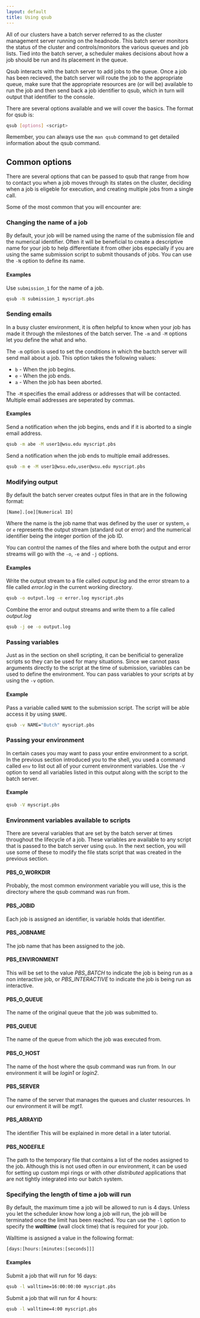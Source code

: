 ```yaml
---
layout: default
title: Using qsub
---
```


All of our clusters have a batch server referred to as the cluster management server running on the headnode. This batch server monitors the status of the cluster and controls/monitors the various queues and job lists. Tied into the batch server, a scheduler makes decisions about how a job should be run and its placement in the queue. 

Qsub interacts with the batch server to add jobs to the queue.  Once a job has been recieved, the batch server will route the job to the appropriate queue, make sure that the appropriate resources are (or will be) available to run the job and then send back a job identifier to qsub, which in turn will output that identifier to the console.

There are several options available and we will cover the basics.  The format for qsub is:

```sh
qsub [options] <script>
```

Remember, you can always use the ```man qsub``` command to get detailed information about the qsub command.

## Common options

There are several options that can be passed to qsub that range from how to contact you when a job moves through its states on the cluster, deciding when a job is eligeble for execution, and creating multiple jobs from a single call.

Some of the most common that you will encounter are:

### Changing the name of a job

By default, your job will be named using the name of the submission file and the numerical identifier.  Often it will be beneficial to create a descriptive name for your job to help differentiate it from other jobs especially if you are using the same submission script to submit thousands of jobs.  You can use the ```-N``` option to define its name.

#### Examples

Use ```submission_1``` for the name of a job.

```sh
qsub -N submission_1 myscript.pbs
```

### Sending emails

In a busy cluster environment, it is often helpful to know when your job has made it through the milestones of the batch server.  The ```-m``` and ```-M``` options let you define the what and who.

The  ```-m``` option is used to set the conditions in which the bactch server will send mail about a job.  This option takes the following values:

* ```b``` - When the job begins.
* ```e``` - When the job ends.
* ```a``` - When the job has been aborted.

The ```-M``` specifies the email address or addresses that will be contacted.  Multiple email addresses are seperated by commas.

#### Examples

Send a notification when the job begins, ends and if it is aborted to a single email address.

```sh
qsub -m abe -M user1@wsu.edu myscript.pbs
```

Send a notification when the job ends to multiple email addresses.

```sh
qsub -m e -M user1@wsu.edu,user@wsu.edu myscript.pbs
```

### Modifying output

By default the batch server creates output files in that are in the following format:

```text
[Name].[oe][Numerical ID]
```

Where the name is the job name that was defined by the user or system, ```o``` or ```e``` represents the output stream (standard out or error) and the numerical identifier being the integer portion of the job ID.

You can control the names of the files and where both the output and error streams will go with the ```-o```, ```-e``` and ```-j``` options.

#### Examples

Write the output stream to a file called *output.log*  and the error stream to a file called *error.log* in the current working directory.

```sh
qsub -o output.log -e error.log myscript.pbs
```

Combine the error and output streams and write them to a file called *output.log*

```sh
qsub -j oe -o output.log
```

### Passing variables

Just as in the section on shell scripting, it can be benificial to generalize scripts so they can be used for many situations.  Since we cannot pass arguments directly to the script at the time of submission, variables can be used to define the environment.  You can pass variables to your scripts at by using the ```-v``` option.

#### Example

Pass a variable called ```NAME``` to the submission script.  The script will be able access it by using ```$NAME```.

```sh
qsub -v NAME="Butch" myscript.pbs
```

### Passing your environment

In certain cases you may want to pass your entire environment to a script.  In the previous section introduced you to the shell, you used a command called ```env``` to list out all of your current environment variables.  Use the ```-V``` option to send all variables listed in this output along with the script to the batch server.

#### Example

```sh
qsub -V myscript.pbs
```

### Environment variables available to scripts
There are several variables that are set by the batch server at times throughout the lifecycle of a job.  These variables are available to any script that is passed to the batch server using ```qsub```.  In the next section, you will use some of these to modify the file stats script that was created in the previous section.

#### PBS_O_WORKDIR

Probably, the most common environment variable you will use, this is the directory where the qsub command was run from.

#### PBS_JOBID

Each job is assigned an identifier, is variable holds that identifier.

#### PBS_JOBNAME

The job name that has been assigned to the job.

#### PBS_ENVIRONMENT

This will be set to the value *PBS_BATCH* to indicate the job is being run as a non interactive job, or *PBS_INTERACTIVE* to indicate the job is being run as interactive.

#### PBS_O_QUEUE

The name of the original queue that the job was submitted to.

#### PBS_QUEUE

The name of the queue from which the job was executed from.

#### PBS_O_HOST

The name of the host where the qsub command was run from.  In our environment it will be *login1* or *login2*.

#### PBS_SERVER

The name of the server that manages the queues and cluster resources.  In our environment it will be *mgt1*.

#### PBS_ARRAYID

The identifier This will be explained in more detail in a later tutorial.

#### PBS_NODEFILE

The path to the temporary file that contains a list of the nodes assigned to the job.  Although this is not used often in our environment, it can be used for setting up custom mpi rings or with other *distributed* applications that are not tightly integrated into our batch system.

### Specifying the length of time a job will run

By default, the maximum time a job will be allowed to run is 4 days.  Unless you let the scheduler know how long a job will run, the job will be terminated once the limit has been reached.  You can use the ```-l``` option to specify the ***walltime*** (wall clock time) that is required for your job.

Walltime is assigned a value in the following format:

```text
[days:[hours:[minutes:[seconds]]]
```

#### Examples

Submit a job that will run for 16 days:

```sh
qsub -l walltime=16:00:00:00 myscript.pbs
```

Submit a job that will run for 4 hours:

```sh
qsub -l walltime=4:00 myscript.pbs
```

